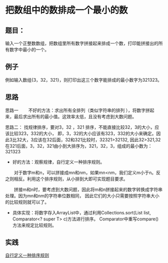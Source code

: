 

# 把数组中的数排成一个最小的数


## 题目：
输入一个正整数数组，把数组里所有数字拼接起来排成一个数，打印能拼接出的所有数字中最小的一个。

## 例子
例如输入数组{3，32，321}，则打印出这三个数字能排成的最小数字为321323。

## 思路

思路一
　　不好的方法：求出所有全排列（类似字符串的排列 ），将数字拼起来，最后求出所有的最小值。这效率太低，且没有考虑到大数问题。

思路二：
    找规律排序，要对3，32 ，321 排序，不能直接比较32，3的大小，应该比较323，332的大小，
即，3，32的大小应该有323，332的大小来确定。因此3比32大，3应该在32后面，32和321比较时，32321>32132,
因此32>321,32在321后面，3，32，321由小到大排序为，321，32，3，组成的最小数为：321323

- 好的方法：观察规律，自行定义一种排序规则。

　　对于数字m和n，可以拼接成mn和nm，如果mn<nm，我们定义m小于n。反之则相反。利用这个排序规则，从小排到大即可实现题目要求。

　　拼接m和n时，要考虑到大数问题，因此将m和n拼接起来的数字转换成字符串处理。因为mn和nm的字符串位数相同，
因此它们的大小只需要按照字符串大小的比较规则就可以了。

- 具体实现：将数字存入ArrayList中，通过利用Collections.sort(List<T> list, Comparator<? super T> c)方法进行排序。
Comparator中重写compare()方法来规定比较规则。

## 实践

[自行定义一种排序规则](/algorithms-java-example/src/main/java/space.mamba/coding/interviews/No33_ArrayConvertSmallestNumber.java)

